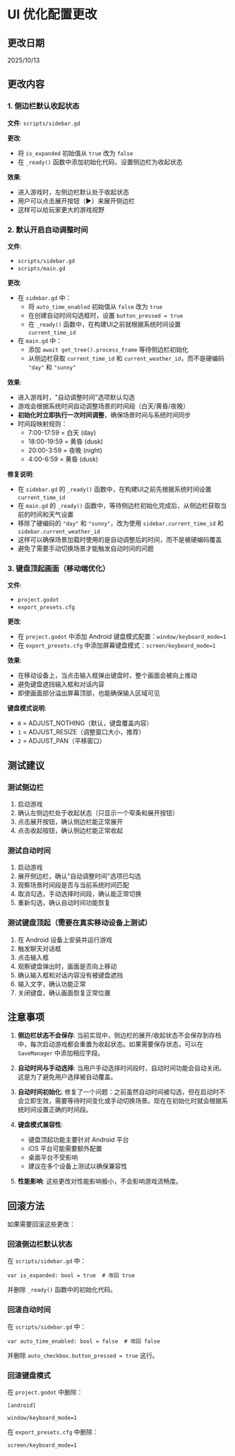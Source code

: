 # UI 优化配置更改

## 更改日期
2025/10/13

## 更改内容

### 1. 侧边栏默认收起状态

**文件**: `scripts/sidebar.gd`

**更改**:
- 将 `is_expanded` 初始值从 `true` 改为 `false`
- 在 `_ready()` 函数中添加初始化代码，设置侧边栏为收起状态

**效果**:
- 进入游戏时，左侧边栏默认处于收起状态
- 用户可以点击展开按钮（▶）来展开侧边栏
- 这样可以给玩家更大的游戏视野

### 2. 默认开启自动调整时间

**文件**: 
- `scripts/sidebar.gd`
- `scripts/main.gd`

**更改**:
- 在 `sidebar.gd` 中：
  - 将 `auto_time_enabled` 初始值从 `false` 改为 `true`
  - 在创建自动时间勾选框时，设置 `button_pressed = true`
  - 在 `_ready()` 函数中，在构建UI之前就根据系统时间设置 `current_time_id`
- 在 `main.gd` 中：
  - 添加 `await get_tree().process_frame` 等待侧边栏初始化
  - 从侧边栏获取 `current_time_id` 和 `current_weather_id`，而不是硬编码 `"day"` 和 `"sunny"`

**效果**:
- 进入游戏时，"自动调整时间"选项默认勾选
- 游戏会根据系统时间自动调整场景的时间段（白天/黄昏/夜晚）
- **初始化时立即执行一次时间调整**，确保场景时间与系统时间同步
- 时间段映射规则：
  - 7:00-17:59 = 白天 (day)
  - 18:00-19:59 = 黄昏 (dusk)
  - 20:00-3:59 = 夜晚 (night)
  - 4:00-6:59 = 黄昏 (dusk)

**修复说明**:
- 在 `sidebar.gd` 的 `_ready()` 函数中，在构建UI之前先根据系统时间设置 `current_time_id`
- 在 `main.gd` 的 `_ready()` 函数中，等待侧边栏初始化完成后，从侧边栏获取当前的时间和天气设置
- 移除了硬编码的 `"day"` 和 `"sunny"`，改为使用 `sidebar.current_time_id` 和 `sidebar.current_weather_id`
- 这样可以确保场景加载时使用的是自动调整后的时间，而不是被硬编码覆盖
- 避免了需要手动切换场景才能触发自动时间的问题

### 3. 键盘顶起画面（移动端优化）

**文件**: 
- `project.godot`
- `export_presets.cfg`

**更改**:
- 在 `project.godot` 中添加 Android 键盘模式配置：`window/keyboard_mode=1`
- 在 `export_presets.cfg` 中添加屏幕键盘模式：`screen/keyboard_mode=1`

**效果**:
- 在移动设备上，当点击输入框弹出键盘时，整个画面会被向上推动
- 避免键盘遮挡输入框和对话内容
- 即使画面部分溢出屏幕顶部，也能确保输入区域可见

**键盘模式说明**:
- `0` = ADJUST_NOTHING（默认，键盘覆盖内容）
- `1` = ADJUST_RESIZE（调整窗口大小，推荐）
- `2` = ADJUST_PAN（平移窗口）

## 测试建议

### 测试侧边栏
1. 启动游戏
2. 确认左侧边栏处于收起状态（只显示一个窄条和展开按钮）
3. 点击展开按钮，确认侧边栏能正常展开
4. 点击收起按钮，确认侧边栏能正常收起

### 测试自动时间
1. 启动游戏
2. 展开侧边栏，确认"自动调整时间"选项已勾选
3. 观察场景时间段是否与当前系统时间匹配
4. 取消勾选，手动选择时间段，确认能正常切换
5. 重新勾选，确认自动时间功能恢复

### 测试键盘顶起（需要在真实移动设备上测试）
1. 在 Android 设备上安装并运行游戏
2. 触发聊天对话框
3. 点击输入框
4. 观察键盘弹出时，画面是否向上移动
5. 确认输入框和对话内容没有被键盘遮挡
6. 输入文字，确认功能正常
7. 关闭键盘，确认画面恢复正常位置

## 注意事项

1. **侧边栏状态不会保存**: 当前实现中，侧边栏的展开/收起状态不会保存到存档中，每次启动游戏都会重置为收起状态。如果需要保存状态，可以在 `SaveManager` 中添加相应字段。

2. **自动时间与手动选择**: 当用户手动选择时间段时，自动时间功能会自动关闭。这是为了避免用户选择被自动覆盖。

3. **自动时间初始化**: 修复了一个问题：之前虽然自动时间被勾选，但在启动时不会立即生效，需要等待时间变化或手动切换场景。现在在初始化时就会根据系统时间设置正确的时间段。

3. **键盘模式兼容性**: 
   - 键盘顶起功能主要针对 Android 平台
   - iOS 平台可能需要额外配置
   - 桌面平台不受影响
   - 建议在多个设备上测试以确保兼容性

4. **性能影响**: 这些更改对性能影响极小，不会影响游戏流畅度。

## 回滚方法

如果需要回滚这些更改：

### 回滚侧边栏默认状态
在 `scripts/sidebar.gd` 中：
```gdscript
var is_expanded: bool = true  # 改回 true
```
并删除 `_ready()` 函数中的初始化代码。

### 回滚自动时间
在 `scripts/sidebar.gd` 中：
```gdscript
var auto_time_enabled: bool = false  # 改回 false
```
并删除 `auto_checkbox.button_pressed = true` 这行。

### 回滚键盘模式
在 `project.godot` 中删除：
```
[android]

window/keyboard_mode=1
```

在 `export_presets.cfg` 中删除：
```
screen/keyboard_mode=1
```
